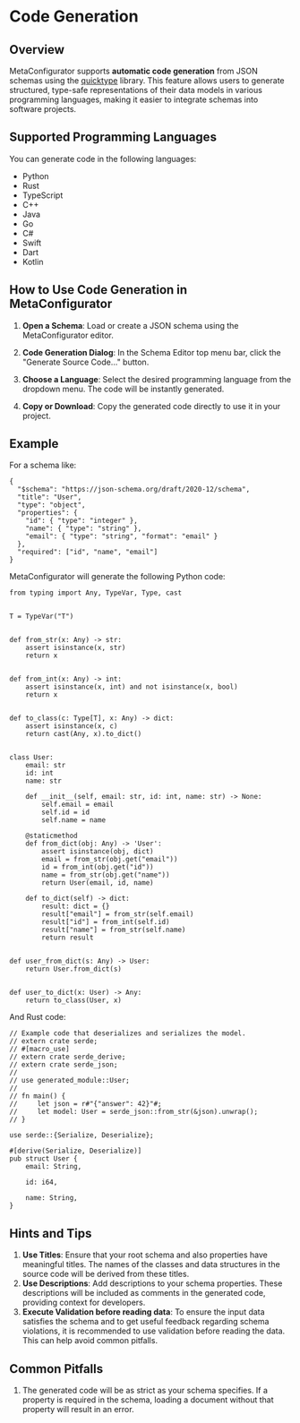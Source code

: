 # Code Generation

## Overview

MetaConfigurator supports **automatic code generation** from JSON schemas using the [quicktype](https://github.com/glideapps/quicktype) library.
This feature allows users to generate structured, type-safe representations of their data models in various programming languages, making it easier to integrate schemas into software projects.

## Supported Programming Languages

You can generate code in the following languages:

* Python
* Rust
* TypeScript
* C++
* Java
* Go
* C#
* Swift
* Dart
* Kotlin

## How to Use Code Generation in MetaConfigurator

1.  **Open a Schema**: Load or create a JSON schema using the MetaConfigurator editor.

2.  **Code Generation Dialog**: In the Schema Editor top menu bar, click the "Generate Source Code..." button.

3.  **Choose a Language**: Select the desired programming language from the dropdown menu. The code will be instantly generated.

5.  **Copy or Download**: Copy the generated code directly to use it in your project.

Example
-------

For a schema like:

```
{
  "$schema": "https://json-schema.org/draft/2020-12/schema",
  "title": "User",
  "type": "object",
  "properties": {
    "id": { "type": "integer" },
    "name": { "type": "string" },
    "email": { "type": "string", "format": "email" }
  },
  "required": ["id", "name", "email"]
}
```

MetaConfigurator will generate the following Python code:

```
from typing import Any, TypeVar, Type, cast


T = TypeVar("T")


def from_str(x: Any) -> str:
    assert isinstance(x, str)
    return x


def from_int(x: Any) -> int:
    assert isinstance(x, int) and not isinstance(x, bool)
    return x


def to_class(c: Type[T], x: Any) -> dict:
    assert isinstance(x, c)
    return cast(Any, x).to_dict()


class User:
    email: str
    id: int
    name: str

    def __init__(self, email: str, id: int, name: str) -> None:
        self.email = email
        self.id = id
        self.name = name

    @staticmethod
    def from_dict(obj: Any) -> 'User':
        assert isinstance(obj, dict)
        email = from_str(obj.get("email"))
        id = from_int(obj.get("id"))
        name = from_str(obj.get("name"))
        return User(email, id, name)

    def to_dict(self) -> dict:
        result: dict = {}
        result["email"] = from_str(self.email)
        result["id"] = from_int(self.id)
        result["name"] = from_str(self.name)
        return result


def user_from_dict(s: Any) -> User:
    return User.from_dict(s)


def user_to_dict(x: User) -> Any:
    return to_class(User, x)

```

And Rust code:

```
// Example code that deserializes and serializes the model.
// extern crate serde;
// #[macro_use]
// extern crate serde_derive;
// extern crate serde_json;
//
// use generated_module::User;
//
// fn main() {
//     let json = r#"{"answer": 42}"#;
//     let model: User = serde_json::from_str(&json).unwrap();
// }

use serde::{Serialize, Deserialize};

#[derive(Serialize, Deserialize)]
pub struct User {
    email: String,

    id: i64,

    name: String,
}
```

## Hints and Tips

1. **Use Titles**: Ensure that your root schema and also properties have meaningful titles. The names of the classes and data structures in the source code will be derived from these titles.
2. **Use Descriptions**: Add descriptions to your schema properties. These descriptions will be included as comments in the generated code, providing context for developers.
3. **Execute Validation before reading data**: To ensure the input data satisfies the schema and to get useful feedback regarding schema violations, it is recommended to use validation before reading the data. This can help avoid common pitfalls.

## Common Pitfalls

1. The generated code will be as strict as your schema specifies. If a property is required in the schema, loading a document without that property will result in an error.